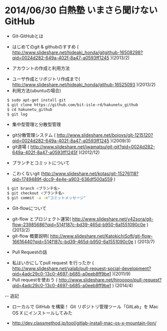 2014/06/30 白熱塾 いまさら聞けないGitHub
===============

* Git-GitHubとは
 - はじめてのgit & githubのすすめ ( http://www.slideshare.net/hideaki_honda/gitgithub-16508298?qid=0024d282-649a-402f-8a47-a0593ff1245 )(2013/2)

* アカウントの作成と利用方法
 - ユーザ作成とリポジトリ作成まで( http://www.slideshare.net/hideaki_honda/github-16525093 )(2013/2)
 - 利用方法(ubuntuの場合)
```bash
 $ sudo apt-get install git
 $ git clone https://github.com/bit-isle-rd/hakunetu_github
 $ cd hakunetu_github
 $ git log
```

* 集中型管理と分散型管理
 - git分散管理システム ( http://www.slideshare.net/bojovs/git-1215120?qid=0024d282-649a-402f-8a47-a0593ff1245 )(2009/3)
 - git道場 ( http://www.slideshare.net/iwamatsu/git-git?qid=0024d282-649a-402f-8a47-a0593ff1245f )(2012/12)


* ブランチとコミットについて
 - こわくないgit (http://www.slideshare.net/kotas/git-15276118?qid=1749489f-dcc9-4e4e-a903-636df500a559 )
```bash
 $ git branch <ブランチ名>
 $ git checkout <ブランチ名>  
 $ git commit -a -m"コミットメッセージ"
```

* Git-flowについて
 - git-flow とプロジェクト運営( http://www.slideshare.net/y42sora/git-flow-23985686?qid=514f187c-bd39-465d-b950-6a1551090c0e )(2013/2)
 - git-flow 概要説明( http://www.slideshare.net/KatokichiSoft/git-flow-16616440?qid=514f187c-bd39-465d-b950-6a1551090c0e ) (2013/7)

* Pull Requestの話
 - 私はいかにしてpull request を行ったか ( http://www.slideshare.net/yalab/pull-request-social-development?qid=4adc29c0-13c0-4697-b685-a0eeb8ff9be1 )(2011/9)
 - Pull requestを使おう ( http://www.slideshare.net/hirooooo/pull-request?qid=4adc29c0-13c0-4697-b685-a0eeb8ff9be1 ) (2014/4)


-- 追記
* ローカルで GitHub を構築！ Git リポジトリ管理ツール「GitLab」を Mac OS X にインストールしてみた
 - http://dev.classmethod.jp/tool/gitlab-install-mac-os-x-mountain-lion/
